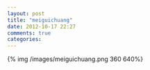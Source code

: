```yaml
---
layout: post
title: "meiguichuang"
date: 2012-10-17 22:27
comments: true
categories: 
---
```


{% img /images/meiguichuang.png 360 640%}
